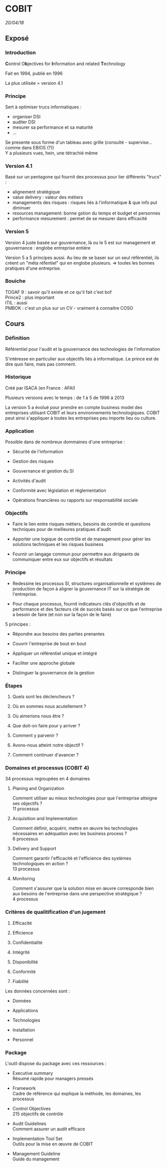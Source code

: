 COBIT
===

*20/04/18*

## Exposé

### Introduction

**C**ontrol O**b**jectives for **I**nformation and related **T**echnology

Fait en 1994, publié en 1996

La plus utilisée = version 4.1

### Principe

Sert à optimiser trucs informatiques :

* organiser DSI
* auditer DSI
* mesurer sa performance et sa maturité
* ...

Se presente sous forme d'un tableau avec grille (consulté - supervise... comme dans EBIOS (?))  
Y a plusieurs vues, hein, une tétrachié même

### Version 4.1

Basé sur un pentagone qui fournit des processus pour lier différents "trucs" :

* alignement stratégique
* value delivery : valeur des métiers
* managements des risques : risques liés à l'informatique & que info put diminuer
* resources management: bonne gstion du temps et budget et personnes
* performance mesurement : permet de se mesurer dans efficacité

### Version 5

Version 4 juste basée sur gouvernance, là ou le 5 est sur management et gouvernance : englobe entreprise entière

Version 5 a 5 principes aussi. Au lieu de se baser sur un seul référentiel, ils créent un "méta réfentiel" qui en englobe plusieurs. => toutes les bonnes pratiques d'une entreprise.

### Bouiche

TOGAF 9 : savoir qu'il existe et ce qu'il fait c'est bof  
Prince2 : plus important   
ITIL : aussi  
PMBOK : c'est un plus sur un CV  - vraiment à connaitre
COSO

## Cours

### Définition

Référentiel pour l'audit et la gouvernance des technologies de l'information

S'intéresse en particulier aux objectifs liés à informatique. Le prince est de dire quoi faire, mais pas comment.

### Historique

Créé par ISACA (en France : AFAI)

Plusieurs versions avec le temps : de 1 à 5 de 1996 à 2013

La version 5 a évolué pour prendre en compte business model des entreprises utilisant COBIT et leurs environnements technologiques. COBIT peut ainsi s'appliquer à toutes les entreprises peu importe lieu ou culture.

### Application

Possible dans de nombreux dommaines d'une entreprise :

- Sécurité de l'information

- Gestion des risques

- Gouvernance et gestion du SI

- Activités d'audit

- Conformité avec législation et règlementation

- Opérations financières ou rapports sur responsabilité sociale

### Objectifs

- Faire le lien entre risques métiers, besoins de contrôle et questions techniques pour de meilleures pratiques d'audit

- Apporter une logique de contrôle et de management pour gérer les solutions techniques et les risques business

- Fournir un langage commun pour permettre aux dirigeants de communiquer entre eux sur objectifs et résultats

### Principe

- Redessine les processus SI, structures organisationnelle et systèmes de production de façon à aligner la gouvernance IT sur la stratégie de l'entreprise.

- Pour chaque processus, fournit indicateurs clés d'objectifs et de performance et des facteurs clé de succès basés sur ce que l'entreprise a besoin de faire (et non sur la façon de le faire)

5 principes :

- Répondre aux besoins des parties prenantes

- Couvrir l'entreprise de bout en bout

- Appliquer un référentiel unique et intégré

- Faciliter une approche globale

- Distinguer la gouvernance de la gestion

### Étapes

1. Quels sont les déclencheurs ?

2. Où en sommes nous acutellement ?

3. Où aimerions nous être ?

4. Que doit-on faire pour y arriver ?

5. Comment y parvenir ?

6. Avons-nous atteint notre objectif ?

7. Comment continuer d'avancer ?

### Domaines et processus (COBIT 4)

34 processus regroupées en 4 domaines

1. Planing and Organization

   Comment utiliser au mieux technologies pour que l'entreprise atteigne ses objectifs ?  
   11 processus

2. Acquisition and Implementation

   Comment définir, acquérir, mettre en œuvre les technologies nécessaires en adéquation avec les business process ?  
   6 processus

3. Delivery and Support

   Comment garantir l'efficacité et l'efficience des systèmes technologiques en action ?   
   13 processus

4. Monitoring

   Comment s'assurer que la solution mise en œuvre corresponde bien aux besoins de l'entreprise dans une perspective stratégique ?  
   4 processus



### Critères de qualitification d'un jugement

1. Efficacité

2. Efficience

3. Confidentialité

4. Intégrité

5. Disponibilité

6. Conformité

7. Fiabilité



Les données concernées sont :

- Données

- Applications

- Technologies

- Installation

- Personnel



### Package

L'outil dispose du package avec ces ressources :

- Executive summary  
  Résumé rapide pour managers pressés

- Framework  
  Cadre de référence qui explique la méthode, les domaines, les processus

- Control Objectives  
  215 objectifs de contrôle

- Audit Guidelines  
  Comment assurer un audit efficace

- Implementation Tool Set  
  Outils pour la mise en œuvre de COBIT

- Management Guideline  
  Guide du management
